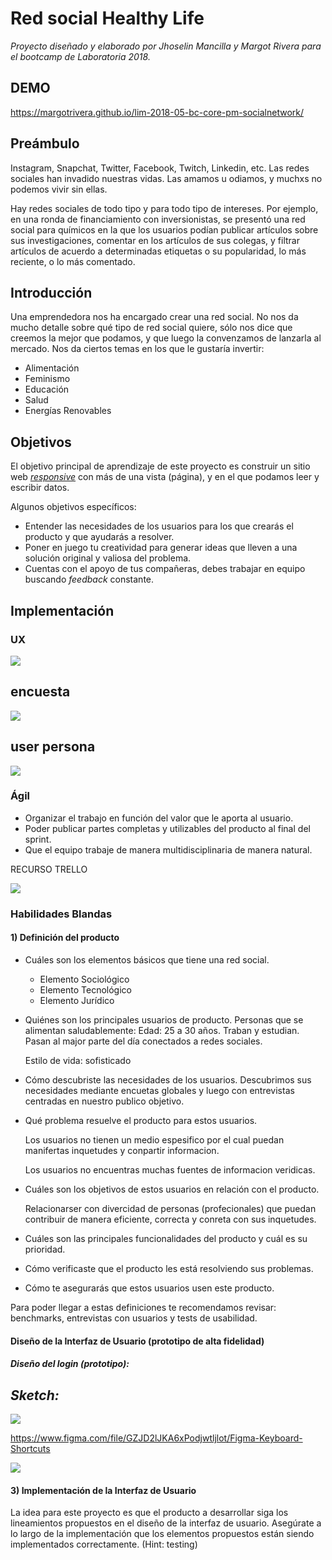 ﻿# Red social Healthy Life
_Proyecto diseñado y elaborado por Jhoselin Mancilla y Margot Rivera para el  bootcamp de Laboratoria 2018._

## DEMO
https://margotrivera.github.io/lim-2018-05-bc-core-pm-socialnetwork/ 

## Preámbulo

Instagram, Snapchat, Twitter, Facebook, Twitch, Linkedin, etc. Las redes
sociales han invadido nuestras vidas. Las amamos u odiamos, y muchxs no podemos
vivir sin ellas.

Hay redes sociales de todo tipo y para todo tipo de intereses. Por ejemplo,
en una ronda de financiamiento con inversionistas, se presentó una red social
para químicos en la que los usuarios podían publicar artículos sobre sus
investigaciones, comentar en los artículos de sus colegas, y filtrar artículos
de acuerdo a determinadas etiquetas o su popularidad, lo más reciente, o lo
más comentado.

## Introducción

Una emprendedora nos ha encargado crear una red social. No nos da mucho detalle
sobre qué tipo de red social quiere, sólo nos dice que creemos la mejor que
podamos, y que luego la convenzamos de lanzarla al mercado. Nos da ciertos temas
en los que le gustaría invertir:

* Alimentación
* Feminismo
* Educación
* Salud
* Energías Renovables

## Objetivos

El objetivo principal de aprendizaje de este proyecto es construir un sitio web
[_responsive_](https://github.com/Laboratoria/curricula-js/tree/master/topics/css/02-responsive)
con más de una vista (página), y en el que podamos leer y escribir datos.

Algunos objetivos específicos:

* Entender las necesidades de los usuarios para los que crearás el producto y que ayudarás a resolver.
* Poner en juego tu creatividad para generar ideas que lleven a una solución original y valiosa del problema.
* Cuentas con el apoyo de tus compañeras, debes trabajar en equipo buscando _feedback_ constante.


## Implementación
<!-- ### Front end -->
### UX

![](https://fotos.subefotos.com/26973a6437a96f38dd29f454b50b7242o.jpg)

## encuesta
![](https://fotos.subefotos.com/509eaa05f1bde67c4d8238783abb8d33o.jpg)

## user persona
![](https://fotos.subefotos.com/2659c654a887f421f8be946fec1b442eo.jpg)

<!-- 
Desde el punto de vista de UX, deberás:  

* Hacer un _benchmark_ de las principales redes sociales.
* Hacer al menos 2 o 3 entrevistas con usuarios.
* Hacer un prototipo de alta fidelidad.
* Testear el prototipo con usuarios.
* Asegurarte de que la implementación en código siga los lineamientos del
  diseño.
* Hacer sesiones de testing con el producto en HTML. -->

### Ágil
<!-- Vamos a dar un paso importante para seguir aprendiendo de Ágil. Te será de mucha
ayuda para ir avanzando tu proyecto de forma incremental y no en cascada.

Esta vez te pedimos que los ítems de tu Backlog de Producto estén escritos
como [Historias de Usuario](http://jmbeas.es/guias/historias-de-usuario/).
Esta es una técnica muy simple que te ayudará a: -->

* Organizar el trabajo en función del valor que le aporta al usuario.
* Poder publicar partes completas y utilizables del producto al final del
  sprint.
* Que el equipo trabaje de manera multidisciplinaria de manera natural.

RECURSO TRELLO

![](https://fotos.subefotos.com/28fbe5ff23bf4ff23713bbeed7f48e26o.jpg)



### Habilidades Blandas


#### 1) Definición del producto



<!-- En el `README.md` debes colocar cómo conociste el mercado de las redes sociales, cómo descubriste las necesidades de los usuarios, y cómo llegaste a la definición final de tu producto. Si tienes fotos de entrevistas, cuestionarios y/o sketches
(bocetos) compártelos. Es importante que detalles: -->

* Cuáles son los elementos básicos que tiene una red social.
  * Elemento Sociológico
  * Elemento Tecnológico
  * Elemento Jurídico

  
* Quiénes son los principales usuarios de producto.
  Personas que se alimentan saludablemente:
  Edad: 25 a 30 años.
  Traban y estudian.
  Pasan al major parte del día conectados a redes sociales.  
  
  Estilo de vida: sofisticado
  
* Cómo descubriste las necesidades de los usuarios.
  Descubrimos sus necesidades mediante encuetas globales y luego con entrevistas centradas en nuestro publico objetivo.

* Qué problema resuelve el producto para  estos usuarios.

  Los usuarios no tienen un medio espesifico por el cual puedan manifertas inquetudes y conpartir informacion.

  Los usuarios no encuentras muchas fuentes de informacion veridicas. 

* Cuáles son los objetivos de estos usuarios en relación con el producto.

  Relacionarser con divercidad de personas (profecionales) que puedan contribuir de  manera eficiente, correcta y conreta con sus inquetudes. 

* Cuáles son las principales funcionalidades del producto y cuál es su prioridad.


* Cómo verificaste que el producto les está resolviendo sus problemas.

* Cómo te asegurarás que estos usuarios usen este producto.
  

Para poder llegar a estas definiciones te recomendamos revisar: benchmarks, entrevistas con usuarios y tests de usabilidad.



####  Diseño de la Interfaz de Usuario (prototipo de alta fidelidad)

##### *Diseño del login (prototipo):*

## *Sketch:*

![](https://fotos.subefotos.com/876a91f9d9b956fa8e2426b40bd710dao.jpg)

https://www.figma.com/file/GZJD2lJKA6xPodjwtljlot/Figma-Keyboard-Shortcuts

![](https://fotos.subefotos.com/86f5df77f7114de7751a9c3695a8dfe0o.png)

<!-- Debes definir cuál será el flujo que seguirá el usuario dentro de tu producto y
con eso deberás diseñar la Interfaz de Usuario (UI - por sus siglas en inglés) de
esta red social que siga este flujo. Para esto debes utilizar la herramienta de
diseño visual de tu preferencia. Nosotros te recomendamos [Figma](https://www.figma.com/) dado que es una
herramienta que funciona en el navegador y puedes crear una cuenta gratis. Sin
embargo, eres libre de utilizar otros editores gráficos como Adobe XD, Illustrator,
Photoshop, PowerPoint, Keynote, etc.

Este diseño debe representar la solución que se implementará finalmente en
código. 

Tu diseño debe seguir los fundamentos de visual design, como: contraste,
alineación, jerarquía, entre otros. Tip: revisa el contenido de UX de la unidad
de visual design. -->

#### 3) Implementación de la Interfaz de Usuario

La idea para este proyecto es que el producto a desarrollar siga los
lineamientos propuestos en el diseño de la interfaz de usuario. Asegúrate a lo
largo de la implementación que los elementos propuestos están siendo
implementados correctamente. (Hint: testing)


